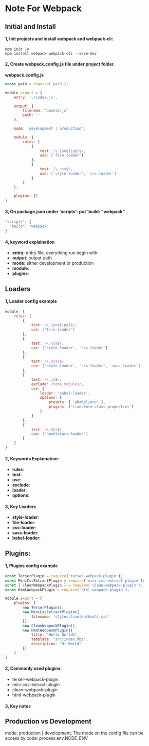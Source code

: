# Note For Webpack

## Initial and Install

#### 1, Init projects and install webpack and webpack-cli:

	npm init -y
	npm install webpack webpack-cli --save-dev

#### 2, Create webpack.config.js file under project folder.
**webpack.config.js**

```javascript
const path = require('path');

module.export = {
	entry: './index.js',

	output: {
		filename: 'bundle.js'
		path: ''
	},

	mode: 'development | production',

	module: {
		rules: [ 
			{
				test: /\.(png|jpg)$/, 
				use: ['file-loader']
			},
			{
				test: /\.css$/, 
				use: ['style-loader', 'css-loader']
			}
		]
	},

	plugins: []
}
```

#### 3, On package.json under 'scripts': put 'build: "webpack"

```javascript
"scripts": {
  "build": "webpack"
}

```

#### 4, keyword explaination
- **entry**: entry file, everything run begin with
- **output**: output path
- **mode**: either development or production
- **module**: 
- **plugins**: 

## Loaders

#### 1, Loader config example

```javascript
module: {
	rules: [ 
		{
			test: /\.(png|jpg)$/, 
			use: ['file-loader']
		},
		{
			test: /\.css$/, 
			use: ['style-loader', 'css-loader']
		},
		{
			test: /\.scss$/, 
			use: ['style-loader', 'css-loader', 'sass-loader']
		}, 
		{
			test: /\.js$/,
			exclude: /node_modules/,
			use: {
				loader: 'babel-loader',
				options: {
					presets: [ '@babel/env' ], 
					plugins: ['transform-class-properties']
				}
			}
		}, 
		{
			test: /\.hbs$/,
			use: ['handlebars-loader']
		}
	]
}
```

#### 2, Keywords Explaination:
- **rules**:
- **test**:
- **use**:
- **exclude**:
- **loader**:
- **options**:


#### 3, Key Loaders
- **style-loader**:
- **file-loader**:
- **css-loader**:
- **sass-loader**:
- **babel-loader**:

## Plugins:

#### 1, Plugins config example

```javascript
const TerserPlugin = require('terser-webpack-plugin');
const MiniCssExtractPlugin = require('mini-css-extract-plugin');
const { CleanWebpackPlugin } = require('clean-webpack-plugin');
const HtmlWebpackPlugin = require('html-webpack-plugin');

module.export = {
	plugins: [
		new TerserPlugin(),
		new MiniCssExtractPlugin({
			filename: 'styles.[contenthash].css'
		}),
		new CleanWebpackPlugin(),
		new HtmlWebpackPlugin({
			title: "Hello World1",
			template: "src/index.hbs", 
			description: "Hi World"
		})
	]
}

```

#### 2, Commonly used plugins:
- terser-webpack-plugin
- mini-css-extract-plugin
- clean-webpack-plugin
- html-webpack-plugin


#### 3, Key notes



## Production vs Development

mode: production | development;
The mode on the config file can be access by code:  process.env.NODE_ENV












